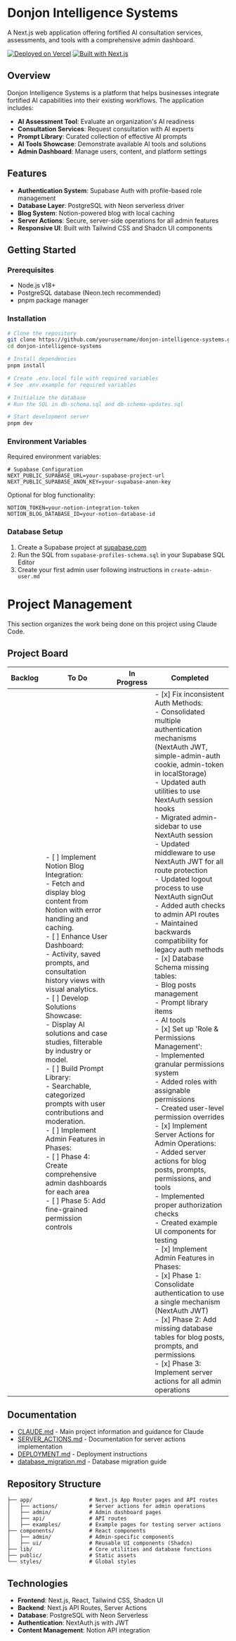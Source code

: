 # Donjon Intelligence Systems

A Next.js web application offering fortified AI consultation services, assessments, and tools with a comprehensive admin dashboard.

[![Deployed on Vercel](https://img.shields.io/badge/Deployed%20on-Vercel-black?style=for-the-badge&logo=vercel)](https://vercel.com/claybowls-projects/v0-clean-machine-final)
[![Built with Next.js](https://img.shields.io/badge/Built%20with-Next.js-black?style=for-the-badge&logo=next.js)](https://nextjs.org/)

## Overview

Donjon Intelligence Systems is a platform that helps businesses integrate fortified AI capabilities into their existing workflows. The application includes:

- **AI Assessment Tool**: Evaluate an organization's AI readiness
- **Consultation Services**: Request consultation with AI experts
- **Prompt Library**: Curated collection of effective AI prompts
- **AI Tools Showcase**: Demonstrate available AI tools and solutions
- **Admin Dashboard**: Manage users, content, and platform settings

## Features

- **Authentication System**: Supabase Auth with profile-based role management
- **Database Layer**: PostgreSQL with Neon serverless driver
- **Blog System**: Notion-powered blog with local caching
- **Server Actions**: Secure, server-side operations for all admin features
- **Responsive UI**: Built with Tailwind CSS and Shadcn UI components

## Getting Started

### Prerequisites

- Node.js v18+
- PostgreSQL database (Neon.tech recommended)
- pnpm package manager

### Installation

```bash
# Clone the repository
git clone https://github.com/yourusername/donjon-intelligence-systems.git
cd donjon-intelligence-systems

# Install dependencies
pnpm install

# Create .env.local file with required variables
# See .env.example for required variables

# Initialize the database
# Run the SQL in db-schema.sql and db-schema-updates.sql

# Start development server
pnpm dev
```

### Environment Variables

Required environment variables:

```
# Supabase Configuration
NEXT_PUBLIC_SUPABASE_URL=your-supabase-project-url
NEXT_PUBLIC_SUPABASE_ANON_KEY=your-supabase-anon-key
```

Optional for blog functionality:

```
NOTION_TOKEN=your-notion-integration-token
NOTION_BLOG_DATABASE_ID=your-notion-database-id
```

### Database Setup

1. Create a Supabase project at [supabase.com](https://supabase.com)
2. Run the SQL from `supabase-profiles-schema.sql` in your Supabase SQL Editor
3. Create your first admin user following instructions in `create-admin-user.md`
# Project Management

This section organizes the work being done on this project using Claude Code.

## Project Board

| Backlog | To Do | In Progress | Completed |
| ------- | ----- | ----------- | --------- |
|  | - [ ] Implement Notion Blog Integration:<br>  - Fetch and display blog content from Notion with error handling and caching.<br>- [ ] Enhance User Dashboard:<br>  - Activity, saved prompts, and consultation history views with visual analytics.<br>- [ ] Develop Solutions Showcase:<br>  - Display AI solutions and case studies, filterable by industry or model.<br>- [ ] Build Prompt Library:<br>  - Searchable, categorized prompts with user contributions and moderation.<br>- [ ] Implement Admin Features in Phases:<br>  - [ ] Phase 4: Create comprehensive admin dashboards for each area<br>  - [ ] Phase 5: Add fine-grained permission controls |  | - [x] Fix inconsistent Auth Methods:<br>  - Consolidated multiple authentication mechanisms (NextAuth JWT, simple-admin-auth cookie, admin-token in localStorage)<br>  - Updated auth utilities to use NextAuth session hooks<br>  - Migrated admin-sidebar to use NextAuth session<br>  - Updated middleware to use NextAuth JWT for all route protection<br>  - Updated logout process to use NextAuth signOut<br>  - Added auth checks to admin API routes<br>  - Maintained backwards compatibility for legacy auth methods<br>- [x] Database Schema missing tables:<br>  - Blog posts management<br>  - Prompt library items<br>  - AI tools<br>- [x] Set up 'Role & Permissions Management':<br>  - Implemented granular permissions system<br>  - Added roles with assignable permissions<br>  - Created user-level permission overrides<br>- [x] Implement Server Actions for Admin Operations:<br>  - Added server actions for blog posts, prompts, permissions, and tools<br>  - Implemented proper authorization checks<br>  - Created example UI components for testing<br>- [x] Implement Admin Features in Phases:<br>  - [x] Phase 1: Consolidate authentication to use a single mechanism (NextAuth JWT)<br>  - [x] Phase 2: Add missing database tables for blog posts, prompts, and permissions<br>  - [x] Phase 3: Implement server actions for all admin operations |

## Documentation

- [CLAUDE.md](./CLAUDE.md) - Main project information and guidance for Claude
- [SERVER_ACTIONS.md](./docs/SERVER_ACTIONS.md) - Documentation for server actions implementation
- [DEPLOYMENT.md](./DEPLOYMENT.md) - Deployment instructions
- [database_migration.md](./database_migration.md) - Database migration guide

## Repository Structure

```
├── app/                  # Next.js App Router pages and API routes
│   ├── actions/          # Server actions for admin operations
│   ├── admin/            # Admin dashboard pages
│   ├── api/              # API routes
│   ├── examples/         # Example pages for testing server actions
├── components/           # React components
│   ├── admin/            # Admin-specific components
│   ├── ui/               # Reusable UI components (Shadcn)
├── lib/                  # Core utilities and database functions
├── public/               # Static assets
└── styles/               # Global styles
```

## Technologies

- **Frontend**: Next.js, React, Tailwind CSS, Shadcn UI
- **Backend**: Next.js API Routes, Server Actions
- **Database**: PostgreSQL with Neon Serverless
- **Authentication**: NextAuth.js with JWT
- **Content Management**: Notion API integration